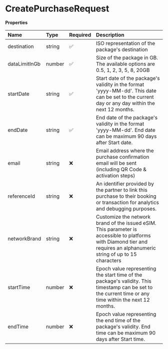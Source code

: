 # CreatePurchaseRequest

**Properties**

| Name          | Type   | Required | Description                                                                                                                                                            |
| :------------ | :----- | :------- | :--------------------------------------------------------------------------------------------------------------------------------------------------------------------- |
| destination   | string | ✅       | ISO representation of the package's destination                                                                                                                        |
| dataLimitInGb | number | ✅       | Size of the package in GB. The available options are 0.5, 1, 2, 3, 5, 8, 20GB                                                                                          |
| startDate     | string | ✅       | Start date of the package's validity in the format 'yyyy-MM-dd'. This date can be set to the current day or any day within the next 12 months.                         |
| endDate       | string | ✅       | End date of the package's validity in the format 'yyyy-MM-dd'. End date can be maximum 90 days after Start date.                                                       |
| email         | string | ❌       | Email address where the purchase confirmation email will be sent (including QR Code & activation steps)                                                                |
| referenceId   | string | ❌       | An identifier provided by the partner to link this purchase to their booking or transaction for analytics and debugging purposes.                                      |
| networkBrand  | string | ❌       | Customize the network brand of the issued eSIM. This parameter is accessible to platforms with Diamond tier and requires an alphanumeric string of up to 15 characters |
| startTime     | number | ❌       | Epoch value representing the start time of the package's validity. This timestamp can be set to the current time or any time within the next 12 months.                |
| endTime       | number | ❌       | Epoch value representing the end time of the package's validity. End time can be maximum 90 days after Start time.                                                     |
